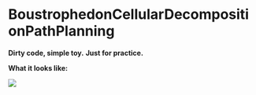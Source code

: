 # BoustrophedonCellularDecompositionPathPlanning

**Dirty code, simple toy.**
**Just for practice.**

**What it looks like:**

![](https://github.com/RicheyHuang/BoustrophedonCellularDecompositionPathPlanning/blob/master/path%20planning.gif)

